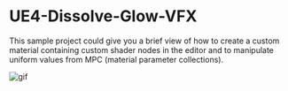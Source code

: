 # UE4-Dissolve-Glow-VFX

This sample project could give you a brief view of how to create a custom material containing custom shader nodes in the editor and to manipulate uniform values from MPC (material parameter collections).

![gif](Dissolve-Glow-Man.gif)